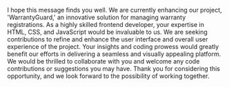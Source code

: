 I hope this message finds you well. We are currently enhancing our project, 'WarrantyGuard,' an innovative solution for managing warranty registrations. As a highly skilled frontend developer, your expertise in HTML, CSS, and JavaScript would be invaluable to us. We are seeking contributions to refine and enhance the user interface and overall user experience of the project. Your insights and coding prowess would greatly benefit our efforts in delivering a seamless and visually appealing platform. We would be thrilled to collaborate with you and welcome any code contributions or suggestions you may have.
Thank you for considering this opportunity, and we look forward to the possibility of working together.
